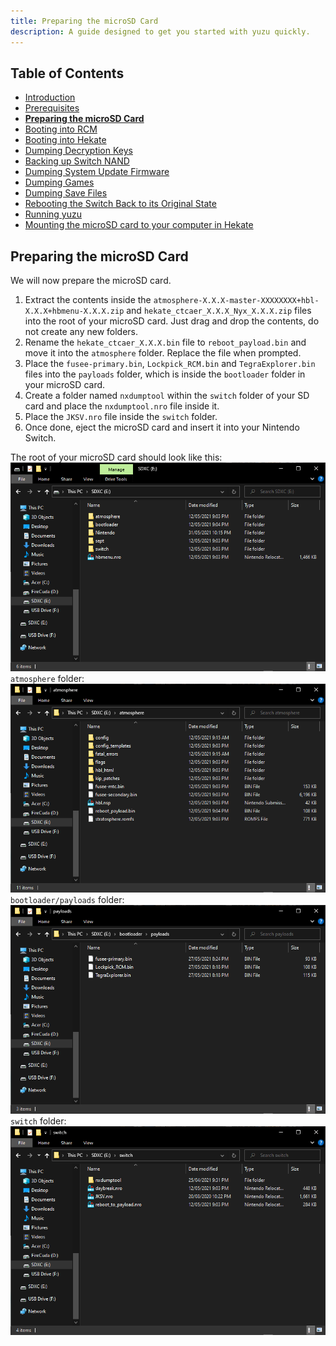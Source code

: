```yaml
---
title: Preparing the microSD Card
description: A guide designed to get you started with yuzu quickly.
---
```


## Table of Contents

* [Introduction](/quickstart/)
* [Prerequisites](/quickstart/prerequisites/)
* [**Preparing the microSD Card**](/quickstart/prepare-sd-card/)
* [Booting into RCM](/quickstart/boot-to-rcm/)
* [Booting into Hekate](/quickstart/boot-to-hekate/)
* [Dumping Decryption Keys](/quickstart/dump-keys/)
* [Backing up Switch NAND](/quickstart/nand-backup/)
* [Dumping System Update Firmware](/quickstart/dump-firmware/)
* [Dumping Games](/quickstart/dump-games/)
* [Dumping Save Files](/quickstart/dump-saves/)
* [Rebooting the Switch Back to its Original State](/quickstart/reboot-to-stock/)
* [Running yuzu](/quickstart/running-yuzu/)
* [Mounting the microSD card to your computer in Hekate](/quickstart/hekate-ums/)

## Preparing the microSD Card

We will now prepare the microSD card.

1. Extract the contents inside the `atmosphere-X.X.X-master-XXXXXXXX+hbl-X.X.X+hbmenu-X.X.X.zip` and `hekate_ctcaer_X.X.X_Nyx_X.X.X.zip` files into the root of your microSD card. Just drag and drop the contents, do not create any new folders.
2. Rename the `hekate_ctcaer_X.X.X.bin` file to `reboot_payload.bin` and move it into the `atmosphere` folder. Replace the file when prompted.
3. Place the `fusee-primary.bin`, `Lockpick_RCM.bin` and `TegraExplorer.bin` files into the `payloads` folder, which is inside the `bootloader` folder in your microSD card.
4. Create a folder named `nxdumptool` within the `switch` folder of your SD card and place the `nxdumptool.nro` file inside it.
5. Place the `JKSV.nro` file inside the `switch` folder.
6. Once done, eject the microSD card and insert it into your Nintendo Switch.

[comment]: # ({{< imgs "./sd_template.png|Your SD card should look like this.">}})

The root of your microSD card should look like this:
![microSD card root directory](sd_root.png)
`atmosphere` folder:
![Atmosphere folder](ams_folder.png)
`bootloader/payloads` folder:
![Payloads folder](payloads_folder.png)
`switch` folder:
![Switch folder](switch_folder.png)
